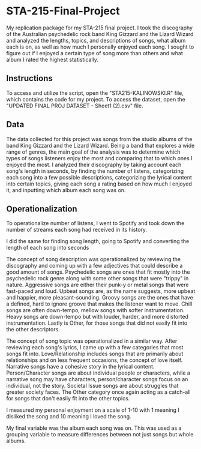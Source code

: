 # STA-215-Final-Project
My replication package for my STA-215 final project. I took the discography of the Australian psychedelic rock band King Gizzard and the Lizard Wizard and analyzed the lengths, topics, and descriptions of songs, what album each is on, as well as how much I personally enjoyed each song. I sought to figure out if I enjoyed a certain type of song more than others and what album I rated the highest statistically.

## **Instructions**
To access and utilize the script, open the "STA215-KALINOWSKI.R" file, which contains the code for my project. To access the dataset, open the "UPDATED FINAL PROJ DATASET - Sheet1 (2).csv" file.

## **Data**
The data collected for this project was songs from the studio albums of the band King Gizzard and the Lizard Wizard. Being a band that explores a wide range of genres, the main goal of the analysis was to determine which types of songs listeners enjoy the most and comparing that to which ones I enjoyed the most. I analyzed their discography by taking account each song's length in seconds, by finding the number of listens, categorizing each song into a few possible descriptions, categorizing the lyrical content into certain topics, giving each song a rating based on how much I enjoyed it, and inputting which album each song was on.

## **Operationalization**
To operationalize number of listens, I went to Spotify and took down the number of streams each song had received in its history. 

I did the same for finding song length, going to Spotify and converting the length of each song into seconds

The concept of song description was operationalized by reviewing the discography and coming up with a few adjectives that could describe a good amount of songs. Psychedelic songs are ones that fit mostly into the psychedelic rock genre along with some other songs that were "trippy" in nature. Aggressive songs are either their punk-y or metal songs that were fast-paced and loud. Upbeat songs are, as the name suggests, more upbeat and happier, more pleasant-sounding. Groovy songs are the ones that have a defined, hard to ignore groove that makes the listener want to move. Chill songs are often down-tempo, mellow songs with softer instrumentation. Heavy songs are down-tempo but with louder, harder, and more distorted instrumentation. Lastly is Other, for those songs that did not easily fit into the other descriptors. 

The concept of song topic was operationalized in a similar way. After reviewing each song's lyrics, I came up with a few categories that most songs fit into. Love/Relationship includes songs that are primarily about relationships and on less frequent occasions, the concept of love itself. Narrative songs have a cohesive story in the lyrical content. Person/Character songs are about individual people or characters, while a narrative song may have characters, person/character songs focus on an individual, not the story. Societal Issue songs are about struggles that greater society faces. The Other category once again acting as a catch-all for songs that don't easily fit into the other topics. 

I measured my personal enjoyment on a scale of 1-10 with 1 meaning I disliked the song and 10 meaning I loved the song. 

My final variable was the album each song was on. This was used as a grouping variable to measure differences between not just songs but whole albums.
